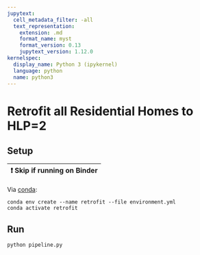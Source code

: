 ```yaml
---
jupytext:
  cell_metadata_filter: -all
  text_representation:
    extension: .md
    format_name: myst
    format_version: 0.13
    jupytext_version: 1.12.0
kernelspec:
  display_name: Python 3 (ipykernel)
  language: python
  name: python3
---
```



# Retrofit all Residential Homes to HLP=2

## Setup

| ❗  Skip if running on Binder  |
|-------------------------------|

Via [conda](https://github.com/conda-forge/miniforge):

```{code-cell}
conda env create --name retrofit --file environment.yml
conda activate retrofit
```

## Run

```{code-cell}
python pipeline.py
```

